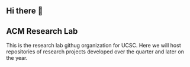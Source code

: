 ## Hi there 👋

## ACM Research Lab
This is the research lab githug organization for UCSC. Here we will host repositories of research projects developed over the quarter and later on the year. 

